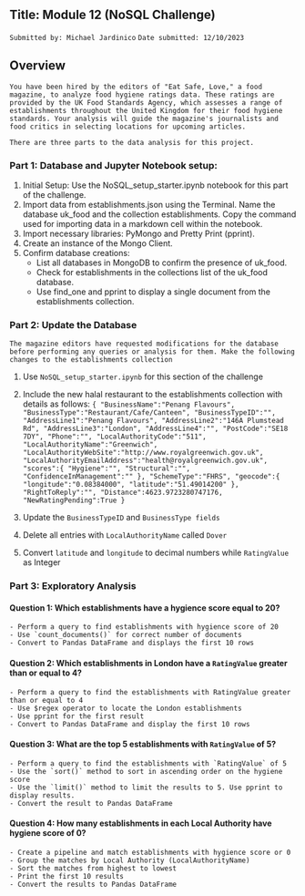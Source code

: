 ## Title: Module 12 (NoSQL Challenge)
`Submitted by: Michael Jardinico`
`Date submitted: 12/10/2023`

## Overview
`You have been hired by the editors of "Eat Safe, Love," a food magazine, to analyze food hygiene ratings data. These ratings are provided by the UK Food Standards Agency, which assesses a range of establishments throughout the United Kingdom for their food hygiene standards. Your analysis will guide the magazine's journalists and food critics in selecting locations for upcoming articles.`


`There are three parts to the data analysis for this project.`
### Part 1: Database and Jupyter Notebook setup:
1. Initial Setup: Use the NoSQL_setup_starter.ipynb notebook for this part of the challenge.
2. Import data from establishments.json using the Terminal. Name the database uk_food and the collection establishments. Copy the command used for importing data in a markdown cell within the notebook.
4. Import necessary libraries: PyMongo and Pretty Print (pprint).
5. Create an instance of the Mongo Client.
6. Confirm database creations: 
   - List all databases in MongoDB to confirm the presence of uk_food.
   - Check for establishments in the collections list of the uk_food database.
   - Use find_one and pprint to display a single document from the establishments collection.

### Part 2: Update the Database
`The magazine editors have requested modifications for the database before performing any queries or analysis for them. Make the following changes to the establishments collection`
1. Use `NoSQL_setup_starter.ipynb` for this section of the challenge
2. Include the new halal restaurant to the establishments collection with details as follows:
    `{
    "BusinessName":"Penang Flavours",
    "BusinessType":"Restaurant/Cafe/Canteen",
    "BusinessTypeID":"",
    "AddressLine1":"Penang Flavours",
    "AddressLine2":"146A Plumstead Rd",
    "AddressLine3":"London",
    "AddressLine4":"",
    "PostCode":"SE18 7DY",
    "Phone":"",
    "LocalAuthorityCode":"511",
    "LocalAuthorityName":"Greenwich",
    "LocalAuthorityWebSite":"http://www.royalgreenwich.gov.uk",
    "LocalAuthorityEmailAddress":"health@royalgreenwich.gov.uk",
    "scores":{
        "Hygiene":"",
        "Structural":"",
        "ConfidenceInManagement":""
    },
    "SchemeType":"FHRS",
    "geocode":{
        "longitude":"0.08384000",
        "latitude":"51.49014200"
    },
    "RightToReply":"",
    "Distance":4623.9723280747176,
    "NewRatingPending":True
    }` 

3. Update the `BusinessTypeID` and `BusinessType fields`
4. Delete all entries with `LocalAuthorityName` called `Dover` 
5. Convert `latitude` and `longitude` to decimal numbers while `RatingValue` as Integer

### Part 3: Exploratory Analysis
#### Question 1: Which establishments have a hygience score equal to 20?
    - Perform a query to find establishments with hygience score of 20
    - Use `count_documents()` for correct number of documents
    - Convert to Pandas DataFrame and displays the first 10 rows

#### Question 2: Which establishments in London have a `RatingValue` greater than or equal to 4?
    - Perform a query to find the establishments with RatingValue greater than or equal to 4
    - Use $regex operator to locate the London establishments
    - Use pprint for the first result
    - Convert to Pandas DataFrame and display the first 10 rows
 
#### Question 3: What are the top 5 establishments with `RatingValue` of 5?
    - Perform a query to find the establishments with `RatingValue` of 5
    - Use the `sort()` method to sort in ascending order on the hygiene score
    - Use the `limit()` method to limit the results to 5. Use pprint to display results.
    - Convert the result to Pandas DataFrame

#### Question 4: How many establishments in each Local Authority have hygiene score of 0?
    - Create a pipeline and match establishments with hygience score or 0
    - Group the matches by Local Authority (LocalAuthorityName)
    - Sort the matches from highest to lowest
    - Print the first 10 results
    - Convert the results to Pandas DataFrame

